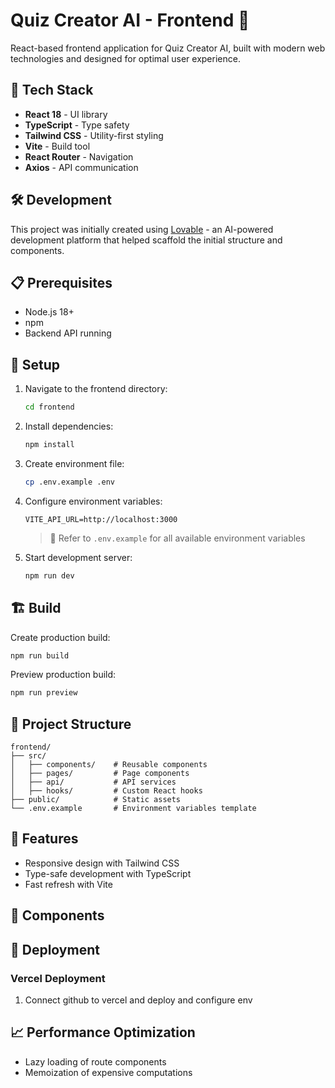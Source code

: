 # Quiz Creator AI - Frontend 🎨

React-based frontend application for Quiz Creator AI, built with modern web technologies and designed for optimal user experience.

## 🚀 Tech Stack

- **React 18** - UI library
- **TypeScript** - Type safety
- **Tailwind CSS** - Utility-first styling
- **Vite** - Build tool
- **React Router** - Navigation
- **Axios** - API communication

## 🛠️ Development

This project was initially created using [Lovable](https://lovable.dev) - an AI-powered development platform that helped scaffold the initial structure and components.

## 📋 Prerequisites

- Node.js 18+
- npm
- Backend API running

## 🔧 Setup

1. Navigate to the frontend directory:

   ```bash
   cd frontend
   ```

2. Install dependencies:

   ```bash
   npm install
   ```

3. Create environment file:

   ```bash
   cp .env.example .env
   ```

4. Configure environment variables:

   ```
   VITE_API_URL=http://localhost:3000
   ```

   > 📝 Refer to `.env.example` for all available environment variables

5. Start development server:
   ```bash
   npm run dev
   ```

## 🏗️ Build

Create production build:

```bash
npm run build
```

Preview production build:

```bash
npm run preview
```

## 📁 Project Structure

```
frontend/
├── src/
│   ├── components/    # Reusable components
│   ├── pages/         # Page components
│   ├── api/           # API services
│   ├── hooks/         # Custom React hooks
├── public/            # Static assets
└── .env.example       # Environment variables template
```

## 🎨 Features

- Responsive design with Tailwind CSS
- Type-safe development with TypeScript
- Fast refresh with Vite

## 📱 Components




## 🚀 Deployment

### Vercel Deployment

1. Connect github to vercel and deploy and configure env


## 📈 Performance Optimization

- Lazy loading of route components
- Memoization of expensive computations

